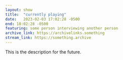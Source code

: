 ```yaml
---
layout: show
title:  "currently playing"
date:   2023-02-03 17:02:28 -0500
end: 18:02:28 -0500
featuring: some person interviewing another person
archive_link: https://archivelinks.something
stream_link: https://something.archive
---
```

This is the description for the future.